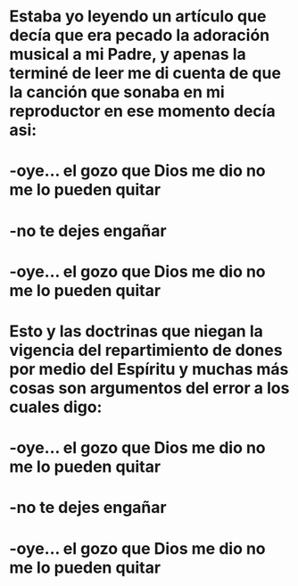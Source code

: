 # Estaba yo leyendo un artículo que decía que era pecado la adoración musical a mi Padre, y apenas la terminé de leer me di cuenta de que la canción que sonaba en mi reproductor en ese momento decía asi:

# -oye... el gozo que Dios me dio no me lo pueden quitar

# -no te dejes engañar

# -oye... el gozo que Dios me dio no me lo pueden quitar

# 

#  Esto y las doctrinas que niegan la vigencia del repartimiento de dones por medio del Espíritu y muchas más cosas son argumentos del error a los cuales digo:

# -oye... el gozo que Dios me dio no me lo pueden quitar

# -no te dejes engañar

# -oye... el gozo que Dios me dio no me lo pueden quitar
